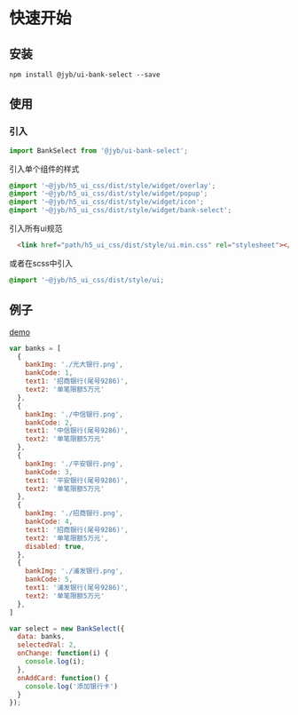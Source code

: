# 快速开始

## 安装

```shell
npm install @jyb/ui-bank-select --save
```

## 使用

### 引入

```javascript
import BankSelect from '@jyb/ui-bank-select';
```
引入单个组件的样式
```scss
@import '~@jyb/h5_ui_css/dist/style/widget/overlay';
@import '~@jyb/h5_ui_css/dist/style/widget/popup';
@import '~@jyb/h5_ui_css/dist/style/widget/icon';
@import '~@jyb/h5_ui_css/dist/style/widget/bank-select';
```
引入所有ui规范
```html
  <link href="path/h5_ui_css/dist/style/ui.min.css" rel="stylesheet"></link>
```
或者在scss中引入
```scss
@import '~@jyb/h5_ui_css/dist/style/ui;
```

## 例子

<a href="../demo/index.html" target="_blank">demo</a>

```javascript 
var banks = [
  {
    bankImg: './光大银行.png',
    bankCode: 1,
    text1: '招商银行(尾号9286)',
    text2: '单笔限额5万元'
  },
  {
    bankImg: './中信银行.png',
    bankCode: 2,
    text1: '中信银行(尾号9286)',
    text2: '单笔限额5万元'
  },
  {
    bankImg: './平安银行.png',
    bankCode: 3,
    text1: '平安银行(尾号9286)',
    text2: '单笔限额5万元'
  },
  {
    bankImg: './招商银行.png',
    bankCode: 4,
    text1: '招商银行(尾号9286)',
    text2: '单笔限额5万元',
    disabled: true,
  },
  {
    bankImg: './浦发银行.png',
    bankCode: 5,
    text1: '浦发银行(尾号9286)',
    text2: '单笔限额5万元'
  },                        
]

var select = new BankSelect({
  data: banks,
  selectedVal: 2,
  onChange: function(i) {
    console.log(i);
  },
  onAddCard: function() {
    console.log('添加银行卡')
  }
});
```